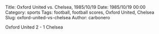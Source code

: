 Title: Oxford United vs. Chelsea, 1985/10/19
Date: 1985/10/19 00:00
Category: sports
Tags: football, football scores, Oxford United, Chelsea
Slug: oxford-united-vs-chelsea
Author: carbonero


Oxford United 2 - 1 Chelsea
